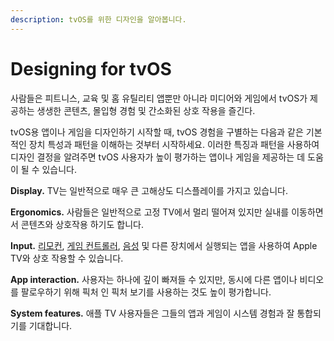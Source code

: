 ```yaml
---
description: tvOS를 위한 디자인을 알아봅니다.
---
```


# Designing for tvOS

사람들은 피트니스, 교육 및 홈 유틸리티 앱뿐만 아니라 미디어와 게임에서 tvOS가 제공하는 생생한 콘텐츠, 몰입형 경험 및 간소화된 상호 작용을 즐긴다.

tvOS용 앱이나 게임을 디자인하기 시작할 때, tvOS 경험을 구별하는 다음과 같은 기본적인 장치 특성과 패턴을 이해하는 것부터 시작하세요. 이러한 특징과 패턴을 사용하여 디자인 결정을 알려주면 tvOS 사용자가 높이 평가하는 앱이나 게임을 제공하는 데 도움이 될 수 있습니다.

**Display.** TV는 일반적으로 매우 큰 고해상도 디스플레이를 가지고 있습니다.

**Ergonomics.** 사람들은 일반적으로 고정 TV에서 멀리 떨어져 있지만 실내를 이동하면서 콘텐츠와 상호작용 하기도 합니다.

**Input.** [리모컨](https://developer.apple.com/design/human-interface-guidelines/inputs/remotes), [게임 컨트롤러](https://developer.apple.com/design/human-interface-guidelines/inputs/game-controllers), [음성](https://developer.apple.com/design/human-interface-guidelines/technologies/siri/introduction) 및 다른 장치에서 실행되는 앱을 사용하여 Apple TV와 상호 작용할 수 있습니다.

**App interaction.** 사용자는 하나에 깊이 빠져들 수 있지만, 동시에 다른 앱이나 비디오를 팔로우하기 위해 픽처 인 픽처 보기를 사용하는 것도 높이 평가합니다.

**System features.** 애플 TV 사용자들은 그들의 앱과 게임이 시스템 경험과 잘 통합되기를 기대합니다.
